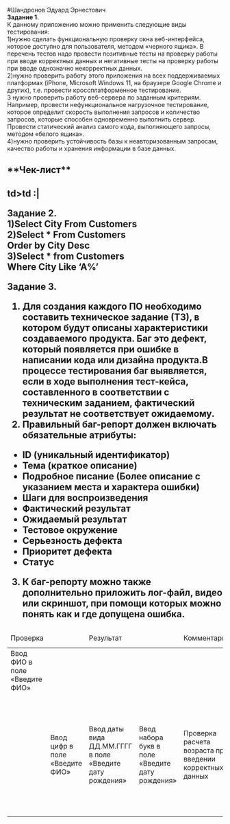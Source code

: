 #Шандронов Эдуард Эрнестович  
**Задание 1.**  
К данному приложению можно применить следующие виды тестирования:  
1)нужно сделать функциональную проверку окна веб-интерфейса, которое доступно для пользователя, методом «черного ящика». В перечень тестов надо провести  позитивные тесты на проверку работы при вводе корректных данных  и негативные тесты на проверку работы при вводе однозначно некорректных данных.  
2)нужно проверить работу этого приложения на всех поддерживаемых платформах (iPhone, Microsoft Windows 11, на браузере Google Chrome и других), т.е. провести кроссплатформенное тестирование.  
3 нужно проверить работу веб-сервера по заданным критериям. Например, провести нефункциональное нагрузочное тестирование, которое определит скорость выполнения запросов и количество запросов, которые способен одновременно выполнить сервер. Провести статический анализ самого кода, выполняющего запросы,  методом «белого ящика».  
4)нужно проверить устойчивость базы к неавторизованным запросам,  качество работы и хранения информации в базе данных.  

 
   
<h2>**Чек-лист**<h2/> 
<table>
<thead>  
<tr> <td>Проверка<td/> <td>Результат<td/>	<td>Комментарий<td/> <td>окно интерфейса<td/>  <tr/>
<tbody>  
<tr>
 <td>Ввод ФИО в поле «Введите ФИО»<td/> <td></tr>td><td></td>td                                                                                           :|  
<td>Ввод цифр в поле «Введите ФИО»</td> 
<td>Ввод даты вида ДД.ММ.ГГГГ в поле «Введите дату рождения»</td>  
<td>Ввод набора букв в поле «Введите дату рождения»</td>
<td>Проверка расчета возраста при введении корректных данных</td>
<td>Проверка расчета возраста без введения данных в поля</td> 
<td>Проверка расчета возраста при введении 00.00.0000 в поле «Введите дату рождения»</td>
<td>Проверка расчета возраста при введении даты позже сегодняшней в поле «Введите дату рождения»</td>
<td>Проверка расчета возраста при введении сегодняшней даты в поле «Введите дату рождения»</td>
<td>Проверка расчета возраста при введении даты рождения ребенка, родившегося меньше года назад в поле «Введите дату рождения»</td> 
<td>Проверка расчета возраста при введении даты рождения человека, родившегося более 100 лет назад в поле «Введите дату рождения»</td>  
<td>Проверка работы окна интерфейса в браузере Google Chrome</td> 
<td>Проверка работы окна интерфейса в браузере Mozilla Firefox</td>		
<td>Проверка работы окна интерфейса в браузере Opera</td>  
<td>Проверка работы окна интерфейса на мобильном устройстве iPhone с IOS 13</td>  
<td>Проверка работы окна интерфейса на мобильном устройстве Android</td> 
<td>Сервер</td>
<td>Проверка работы исполняющего кода</td>
<td>Нагрузочная проверка работы сервера при одновременном выполнении 10000 запросов</td>  
<td>Проверка скорости выполнения единичного запроса</td>  
<td>База данных</td>
<td>Проверка сохранения данных о пользователе</td>
<td>Проверка сохранения системных логов</td> 
<td>Проверка безопасности доступа к данных</td>
 </thead>  
   </tbody> 

**Задание 2.**  
1)Select City From Customers  
2)Select * From Customers  
Order by City Desc  
3)Select * from Customers  
Where City Like ‘A%’  

**Задание 3.**  
1) Для создания каждого ПО  необходимо составить техническое задание (ТЗ), в котором будут описаны характеристики  создаваемого продукта. Баг  это дефект, который появляется при ошибке в написании кода или дизайна продукта.В процессе тестирования баг выявляется, если в ходе выполнения тест-кейса, составленного в соответствии с техническим заданием, фактический результат не соответствует ожидаемому.
2) Правильный баг-репорт должен включать обязательные атрибуты:
- ID (уникальный идентификатор)  
- Тема (краткое описание)  
- Подробное писание (Более описание с указанием места и характера ошибки)  
- Шаги для воспроизведения
- Фактический результат
- Ожидаемый результат  
- Тестовое окружение  
- Серьезность дефекта  
- Приоритет дефекта  
- Статус  
3) К баг-репорту можно также дополнительно приложить лог-файл, видео или скриншот, при помощи которых можно понять как и где допущена ошибка.  







